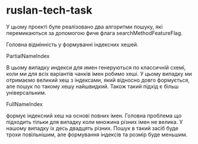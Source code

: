 # ruslan-tech-task
У цьому проекті буле реалізовано два алгоритми пошуку, які перемикаються за допомогою фиче флага searchMethodFeatureFlag.

Головна відмінність у формуванні індексних хешей.

PartialNameIndex

В цьому випадку индекси для имен генеруються по классичній схемі, коли ми для всіх варіантів чанків імен робимо хеші. У цьому випадку 
ми отримаємо великий хеш з індексами, який відносно довго формується, але пошук по такому хешу найшвидкий. Також такий підхід є більш універсальним.

FullNameIndex

формує індексний хеш на основі повних імен. Головна проблема що підходить тільки для випадку коли множина різних імен не велика. У нашому випадку їх десь двадцять різних.
Пошук в такий засіб буде трохи повільнішим, але формування індексів та розмір буде меньшим.
